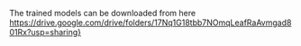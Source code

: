 The trained models can be downloaded from here <br>
https://drive.google.com/drive/folders/17Nq1G18tbb7NOmqLeafRaAvmgad801Rx?usp=sharing}
